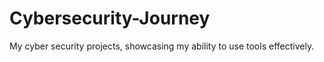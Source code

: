 # Cybersecurity-Journey
My cyber security projects, showcasing my ability to use tools effectively.
